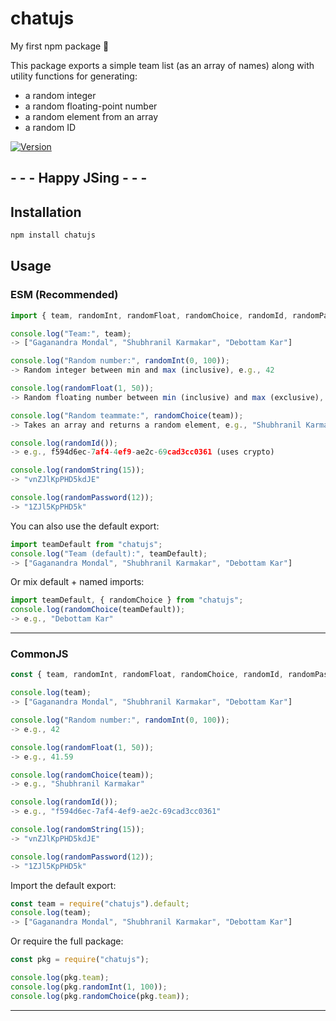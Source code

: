# chatujs

My first npm package 🚀

This package exports a simple team list (as an array of names) along with utility functions for generating:

- a random integer
- a random floating-point number
- a random element from an array
- a random ID

[![Version](https://img.shields.io/badge/version-1.2.0-blue)]()

## - - - Happy JSing - - -

## Installation

```bash
npm install chatujs
```

## Usage

### ESM (Recommended)

```js
import { team, randomInt, randomFloat, randomChoice, randomId, randomPassword, randomString } from "chatujs";

console.log("Team:", team);
-> ["Gaganandra Mondal", "Shubhranil Karmakar", "Debottam Kar"]

console.log("Random number:", randomInt(0, 100));
-> Random integer between min and max (inclusive), e.g., 42

console.log(randomFloat(1, 50));
-> Random floating number between min (inclusive) and max (exclusive), e.g., 41.59

console.log("Random teammate:", randomChoice(team));
-> Takes an array and returns a random element, e.g., "Shubhranil Karmakar"

console.log(randomId());
-> e.g., f594d6ec-7af4-4ef9-ae2c-69cad3cc0361 (uses crypto)

console.log(randomString(15));
-> "vnZJlKpPHD5kdJE"

console.log(randomPassword(12));
-> "1ZJl5KpPHD5k"

```

You can also use the default export:

```js
import teamDefault from "chatujs";
console.log("Team (default):", teamDefault);
-> ["Gaganandra Mondal", "Shubhranil Karmakar", "Debottam Kar"]
```

Or mix default + named imports:

```js
import teamDefault, { randomChoice } from "chatujs";
console.log(randomChoice(teamDefault));
-> e.g., "Debottam Kar"
```

---

### CommonJS

```js
const { team, randomInt, randomFloat, randomChoice, randomId, randomPassword, randomString } = require("chatujs");

console.log(team);
-> ["Gaganandra Mondal", "Shubhranil Karmakar", "Debottam Kar"]

console.log("Random number:", randomInt(0, 100));
-> e.g., 42

console.log(randomFloat(1, 50));
-> e.g., 41.59

console.log(randomChoice(team));
-> e.g., "Shubhranil Karmakar"

console.log(randomId());
-> e.g., "f594d6ec-7af4-4ef9-ae2c-69cad3cc0361"

console.log(randomString(15));
-> "vnZJlKpPHD5kdJE"

console.log(randomPassword(12));
-> "1ZJl5KpPHD5k"

```

Import the default export:

```js
const team = require("chatujs").default;
console.log(team);
-> ["Gaganandra Mondal", "Shubhranil Karmakar", "Debottam Kar"]
```

Or require the full package:

```js
const pkg = require("chatujs");

console.log(pkg.team);
console.log(pkg.randomInt(1, 100));
console.log(pkg.randomChoice(pkg.team));
```

---
